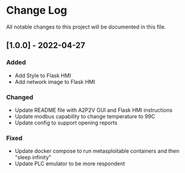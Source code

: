 # Change Log

All notable changes to this project will be documented in this file.
 
## [1.0.0] - 2022-04-27

### Added

- Add Style to Flask HMI 
- Add network image to Flask HMI

### Changed

- Update README file with A2P2V GUI and Flask HMI instructions
- Update modbus capability to change temperature to 99C
- Update config to support opening reports

### Fixed

- Update docker compose to run metasploitable containers and then "sleep infinity"
- Update PLC emulator to be more respondent
